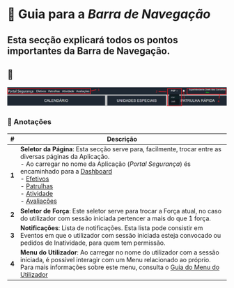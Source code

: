 # 📘 Guia para a _Barra de Navegação_

Esta secção explicará todos os pontos importantes da **Barra de Navegação**.</br>
---

## 📸
![Screenshot da Barra de Navegação](../../../images/ui/dashboard/force_selector.png)

### 🔢 Anotações

| #     | Descrição                                                                                                                                                                                                                                                                                                         |
|-------|-------------------------------------------------------------------------------------------------------------------------------------------------------------------------------------------------------------------------------------------------------------------------------------------------------------------|
| **1** | **Seletor da Página**: Esta secção serve para, facilmente, trocar entre as diversas páginas da Aplicação.</br> - Ao carregar no nome da Aplicação (*Portal Segurança*) és encaminhado para a [Dashboard](../dashboard.md) <br/> - [Efetivos]() <br/> - [Patrulhas]() <br/> - [Atividade]() <br/> - [Avaliações]() |
| **2** | **Seletor de Força**: Este seletor serve para trocar a Força atual, no caso do utilizador com sessão iniciada pertencer a mais do que 1 força.                                                                                                                                                                    |
| **3** | **Notificações**: Lista de notificações. Esta lista pode consistir em Eventos em que o utilizador com sessão iniciada esteja convocado ou pedidos de Inatividade, para quem tem permissão.                                                                                                                        |
| **4** | **Menu do Utilizador**: Ao carregar no nome do utilizador com a sessão iniciada, é possível interagir com um Menu relacionado ao próprio. <br/> Para mais informações sobre este menu, consulta o [Guia do Menu do Utilizador](./user_menu.md)                                                                    |
